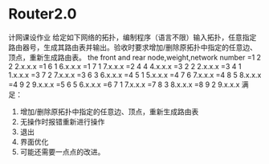 # Router2.0
计网课设作业
给定如下网络的拓扑，编制程序（语言不限）输入拓扑，任意指定路由器号，生成其路由表并输出。验收时要求增加/删除原拓扑中指定的任意边、顶点，重新生成路由表。
the front and rear node,weight,network number
=1 2 2 2.x.x.x
=1 6 1 6.x.x.x
=1 7 1 7.x.x.x
=2 4 4 4.x.x.x
=3 2 2 2.x.x.x
=3 4 1 1.x.x.x
=3 7 2 7.x.x.x
=3 6 3 6.x.x.x
=4 5 1 5.x.x.x
=4 7 6 7.x.x.x
=4 8 5 8.x.x.x
=4 9 2 9.x.x.x
=5 6 5 6.x.x.x
=6 7 1 7.x.x.x
=7 8 3 8.x.x.x
=8 9 2 9.x.x.x
满足：
1. 增加/删除原拓扑中指定的任意边、顶点，重新生成路由表
2. 无操作时报错重新进行操作
3. 退出
4. 界面优化
5. 可能还需要一点点的改进。
